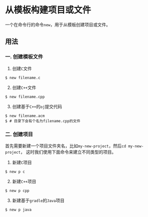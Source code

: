 # 从模板构建项目或文件

一个在命令行的命令`new`，用于从模板创建项目或文件。

## 用法

### 一. 创建模板文件

1. 创建`C`文件
  ```shell
  $ new filename.c
  ```

2. 创建`C++`文件
  ```shell
  $ new filename.cpp
  ```

3. 创建基于`C++`的`oj`提交代码
  ```shell
  $ new filename.acm
  $ # 目录下会有个名为filename.cpp的文件
  ```

### 二. 创建项目

首先需要新建一个项目文件夹名，比如`my-new-project`，然后`cd my-new-project`，
这时我们使用下面命令来建立不同类型的项目。

1. 新建`C`项目
  ```shell
  $ new p c
  ```

2. 新建`C++`项目
  ```shell
  $ new p cpp
  ```

3. 新建基于`gradle`的`Java`项目
  ```shell
  $ new p java
  ```
